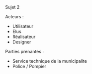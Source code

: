 Sujet 2

Acteurs :
  - Utilisateur
  - Elus
  - Réalisateur
  - Designer
 
 Parties prenantes :
 - Service technique de la municipalite
 - Police / Pompier
